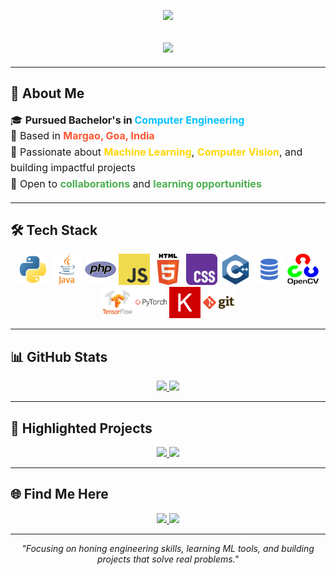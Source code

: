<p align="center">
  <img src="https://readme-typing-svg.herokuapp.com?font=Press+Start+2P&size=22&duration=3000&pause=1000&color=FF5733&center=true&vCenter=true&width=800&lines=Welcome!" />
</p>

<h2 align="center">
  <img src="https://readme-typing-svg.herokuapp.com/?font=Fira+Code&size=25&pause=1000&color=00C2FF&center=true&vCenter=true&width=600&lines=Hello!+I'm+Shravan+Adarker;Aspiring+Computer+Engineer;Based+in+Goa%2C+India" />
</h2>


---

## 🚀 About Me
<ul style="list-style: none; padding-left: 0; font-size: 16px; line-height: 1.6;">
  <li>🎓 <b>Pursued Bachelor's in <span style="color:#00C2FF;">Computer Engineering</span></b></li>
  <li>📍 Based in <b><span style="color:#FF5733;">Margao, Goa, India</span></b></li>
  <li>🤖 Passionate about <b><span style="color:#FFD700;">Machine Learning</span></b>, <b><span style="color:#FFD700;">Computer Vision</span></b>, and building impactful projects</li>
  <li>🤝 Open to <b><span style="color:#4CAF50;">collaborations</span></b> and <b><span style="color:#4CAF50;">learning opportunities</span></b></li>
</ul>


---

## 🛠 Tech Stack

<p align="center">
  <code><img height="50" alt="Python" src="https://raw.githubusercontent.com/github/explore/master/topics/python/python.png"></code>
  <code><img height="50" alt="Java" src="https://raw.githubusercontent.com/github/explore/master/topics/java/java.png"></code>
  <code><img height="50" alt="PHP" src="https://raw.githubusercontent.com/github/explore/master/topics/php/php.png"></code>
  <code><img height="50" alt="JavaScript" src="https://raw.githubusercontent.com/github/explore/master/topics/javascript/javascript.png"></code>
  <code><img height="50" alt="HTML" src="https://raw.githubusercontent.com/github/explore/master/topics/html/html.png"></code>
  <code><img height="50" alt="CSS" src="https://raw.githubusercontent.com/github/explore/master/topics/css/css.png"></code>
  <code><img height="50" alt="C++" src="https://raw.githubusercontent.com/github/explore/master/topics/cpp/cpp.png"></code>
  <code><img height="50" alt="SQL" src="https://raw.githubusercontent.com/github/explore/master/topics/sql/sql.png"></code>
  <code><img height="50" alt="OpenCV" src="https://raw.githubusercontent.com/github/explore/master/topics/opencv/opencv.png"></code>
  <code><img height="50" alt="TensorFlow" src="https://raw.githubusercontent.com/github/explore/master/topics/tensorflow/tensorflow.png"></code>
  <code><img height="50" alt="PyTorch" src="https://raw.githubusercontent.com/github/explore/master/topics/pytorch/pytorch.png"></code>
  <code><img height="50" alt="Keras" src="https://raw.githubusercontent.com/github/explore/master/topics/keras/keras.png"></code>
  <code><img height="50" alt="Git" src="https://raw.githubusercontent.com/github/explore/master/topics/git/git.png"></code>
</p>



---

## 📊 GitHub Stats
<p align="center">
  <a href="https://github.com/Shravan103">
    <img height="165" src="https://github-readme-stats.vercel.app/api?username=Shravan103&show_icons=true&theme=react&hide_border=true" />
  </a>
  <a href="https://github.com/Shravan103">
    <img height="165" src="https://github-readme-stats.vercel.app/api/top-langs/?username=Shravan103&layout=compact&theme=react&hide_border=true" />
  </a>
</p>

---

## 📌 Highlighted Projects
<p align="center">
  <a href="https://github.com/Shravan103/Brain-Tumor-Detection">
    <img src="https://github-readme-stats.vercel.app/api/pin/?username=Shravan103&repo=Brain-Tumor-Detection&theme=react" />
  </a>
  <a href="https://github.com/Shravan103/Stock-Price-Prediction">
    <img src="https://github-readme-stats.vercel.app/api/pin/?username=Shravan103&repo=Stock-Price-Prediction&theme=react" />
  </a>
</p>

---

## 🌐 Find Me Here
<p align="center">
  <a href="https://www.linkedin.com/in/shravan-adarker-b07594231/">
    <img src="https://img.shields.io/badge/LinkedIn-blue?style=for-the-badge&logo=linkedin&logoColor=white" />
  </a>
  <a href="https://instagram.com/shr__one._103">
    <img src="https://img.shields.io/badge/Instagram-purple?style=for-the-badge&logo=instagram&logoColor=white" />
  </a>
</p>

---

<p align="center"><i>"Focusing on honing engineering skills, learning ML tools, and building projects that solve real problems."</i></p>
